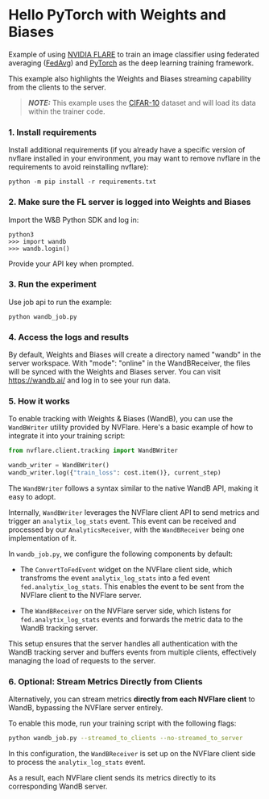 # Hello PyTorch with Weights and Biases

Example of using [NVIDIA FLARE](https://nvflare.readthedocs.io/en/main/index.html) to train an image classifier
using federated averaging ([FedAvg](https://arxiv.org/abs/1602.05629)) and [PyTorch](https://pytorch.org/)
as the deep learning training framework.

This example also highlights the Weights and Biases streaming capability from the clients to the server.

> **_NOTE:_** This example uses the [CIFAR-10](https://www.cs.toronto.edu/~kriz/cifar.html) dataset and will load its data within the trainer code.

### 1. Install requirements

Install additional requirements (if you already have a specific version of nvflare installed in your environment, you may want to remove nvflare in the requirements to avoid reinstalling nvflare):

```
python -m pip install -r requirements.txt
```

### 2. Make sure the FL server is logged into Weights and Biases

Import the W&B Python SDK and log in:

```
python3
>>> import wandb
>>> wandb.login()
```

Provide your API key when prompted.

### 3. Run the experiment

Use job api to run the example:

```
python wandb_job.py
```

### 4. Access the logs and results

By default, Weights and Biases will create a directory named "wandb" in the server workspace. With "mode": "online" in the WandBReceiver, the
files will be synced with the Weights and Biases server. You can visit https://wandb.ai/ and log in to see your run data.

### 5. How it works

To enable tracking with Weights & Biases (WandB), you can use the `WandBWriter` utility provided by NVFlare. Here's a basic example of how to integrate it into your training script:

```python
from nvflare.client.tracking import WandBWriter

wandb_writer = WandBWriter()
wandb_writer.log({"train_loss": cost.item()}, current_step)

```

The `WandBWriter` follows a syntax similar to the native WandB API, making it easy to adopt.

Internally, `WandBWriter` leverages the NVFlare client API to send metrics and trigger an `analytix_log_stats` event. This event can be received and processed by our `AnalyticsReceiver`, with the `WandBReceiver` being one implementation of it.

In `wandb_job.py`, we configure the following components by default:

  - The `ConvertToFedEvent` widget on the NVFlare client side, which transfroms the event `analytix_log_stats` into a fed event `fed.analytix_log_stats`. This enables the event to be sent from the NVFlare client to the NVFlare server.

  - The `WandBReceiver` on the NVFlare server side, which listens for `fed.analytix_log_stats` events and forwards the metric data to the WandB tracking server.

This setup ensures that the server handles all authentication with the WandB tracking server and buffers events from multiple clients, effectively managing the load of requests to the server.

### 6. Optional: Stream Metrics Directly from Clients

Alternatively, you can stream metrics **directly from each NVFlare client** to WandB, bypassing the NVFlare server entirely.

To enable this mode, run your training script with the following flags:

```bash
python wandb_job.py --streamed_to_clients --no-streamed_to_server
```

In this configuration, the `WandBReceiver` is set up on the NVFlare client side to process the `analytix_log_stats` event.

As a result, each NVFlare client sends its metrics directly to its corresponding WandB server.
